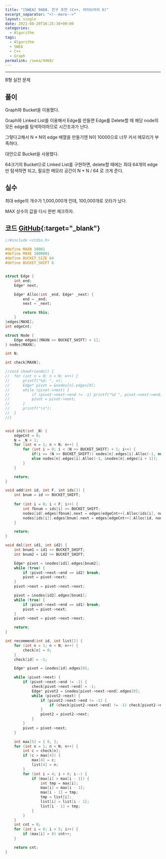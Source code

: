 ```yaml
---
title: "[SWEA] 9468. 친구 추천 (C++, 라이브러리 X)"
excerpt_separator: "<!--more-->"
layout: single
date: 2021-08-20T16:25:30+09:00
categories:
  - Algorithm
tags:
  - Algorithm
  - SWEA
  - C++
  - Graph
permalink: /swea/9468/
---
```

---

B형 실전 문제


## 풀이

Graph와 Bucket을 이용했다.

Graph와 Linked List를 이용해서 Edge를 만들면 Edge를 Delete할 때 해당 node의 모든 edge를 탐색하야하므로 시간초과가 난다.

그렇다고해서 N * N의 edge 배열을 만들기엔 N이 10000으로 너무 커서 메모리가 부족하다.

대안으로 Bucket을 사용했다.

64크기의 Bucket으로 Linked List를 구현하면, delete할 때에는 최대 64개의 edge만 탐색하면 되고, 필요한 메모리 공간이 N * N / 64 로 크게 준다.

## 실수

최대 edge의 개수가 1,000,000개 인데, 100,000개로 오타가 났다.

MAX 상수의 값을 다시 한번 체크하자.

<!--more-->

## 코드 [GitHub](https://github.com/unionyy/samsung-algorithm-21/blob/main/practice/recommend/solution.cpp){:target="_blank"}

```cpp
//#include <stdio.h>

#define MAXN 10001
#define MAXE 1000001
#define BUCKET_SIZE 64
#define BUCKET_SHIFT 6


struct Edge {
	int end;
	Edge* next;

	Edge* Alloc(int _end, Edge* _next) {
		end = _end;
		next = _next;

		return this;
	}
}edges[MAXE];
int edgeCnt;

struct Node {
	Edge edges[(MAXN >> BUCKET_SHIFT) + 1];
} nodes[MAXN];

int N;

int check[MAXN];

//void showFriends() {
//	for (int n = 0; n < N; n++) {
//		printf("%d: ", n);
//		Edge* pivot = &nodes[n].edges[0];
//		while (pivot->next) {
//			if (pivot->next->end != -1) printf("%d ", pivot->next->end);
//			pivot = pivot->next;
//		}
//		printf("\n");
//	}
//}


void init(int _N) {
	edgeCnt = 0;
	N = _N + 1;
	for (int n = 1; n < N; n++) {
		for (int i = 0; i < (N >> BUCKET_SHIFT) + 1; i++) {
			if(i == (N >> BUCKET_SHIFT)) nodes[n].edges[i].Alloc(-1, nullptr);
			else nodes[n].edges[i].Alloc(-1, &nodes[n].edges[i + 1]);
		}
	}

	return;
}

void add(int id, int F, int ids[]) {
	int bnum = id >> BUCKET_SHIFT;
	
	for (int i = 0; i < F; i++) {
		int fbnum = ids[i] >> BUCKET_SHIFT;
		nodes[id].edges[fbnum].next = edges[edgeCnt++].Alloc(ids[i], nodes[id].edges[fbnum].next);
		nodes[ids[i]].edges[bnum].next = edges[edgeCnt++].Alloc(id, nodes[ids[i]].edges[bnum].next);
	}

	return;
}

void del(int id1, int id2) {
	int bnum1 = id1 >> BUCKET_SHIFT;
	int bnum2 = id2 >> BUCKET_SHIFT;

	Edge* pivot = &nodes[id1].edges[bnum2];
	while (true) {
		if (pivot->next->end == id2) break;
		pivot = pivot->next;
	}
	pivot->next = pivot->next->next;

	pivot = &nodes[id2].edges[bnum1];
	while (true) {
		if (pivot->next->end == id1) break;
		pivot = pivot->next;
	}
	pivot->next = pivot->next->next;

	return;
}

int recommend(int id, int list[]) {
	for (int n = 1; n < N; n++) {
		check[n] = 0;
	}
	check[id] = -1;

	Edge* pivot = &nodes[id].edges[0];

	while (pivot->next) {
		if (pivot->next->end != -1) {
			check[pivot->next->end] = -1;
			Edge* pivot2 = &nodes[pivot->next->end].edges[0];
			while (pivot2->next) {
				if (pivot2->next->end != -1) {
					if (check[pivot2->next->end] != -1) check[pivot2->next->end]++;
				}
				pivot2 = pivot2->next;
			}
		}
		pivot = pivot->next;
	}

	int max[5] = { 0, };
	for (int n = 1; n < N; n++) {
		int c = check[n];
		if (c > max[4]) { 
			max[4] = c;
			list[4] = n;
		}
		for (int i = 4; i > 0; i--) {
			if (max[i] > max[i - 1]) {
				int tmp = max[i];
				max[i] = max[i - 1];
				max[i - 1] = tmp;
				tmp = list[i];
				list[i] = list[i - 1];
				list[i - 1] = tmp;
			}
		}
	}
	int cnt = 0;
	for (int i = 0; i < 5; i++) {
		if (max[i] > 0) cnt++;
	}

	return cnt;
}
```

